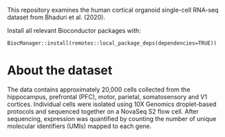 

This repository examines the human cortical organoid single-cell RNA-seq dataset from Bhaduri et al. (2020).

Install all relevant Bioconductor packages with:
```
BiocManager::install(remotes::local_package_deps(dependencies=TRUE))
```

# About the dataset
The data contains approximately 20,000 cells collected from the hippocampus, prefrontal (PFC), motor, parietal, somatosensory and V1 cortices. 
Individual cells were isolated using 10X Genomics droplet-based protocols and sequenced together on a NovaSeq S2 flow cell.
After sequencing, expression was quantified by counting the number of unique molecular identifiers (UMIs) mapped to each gene.
